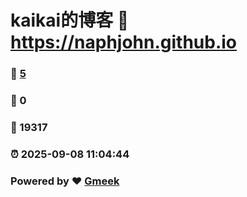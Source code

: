 # kaikai的博客 :link: https://naphjohn.github.io 
### :page_facing_up: [5](https://naphjohn.github.io/tag.html) 
### :speech_balloon: 0 
### :hibiscus: 19317 
### :alarm_clock: 2025-09-08 11:04:44 
### Powered by :heart: [Gmeek](https://github.com/Meekdai/Gmeek)
